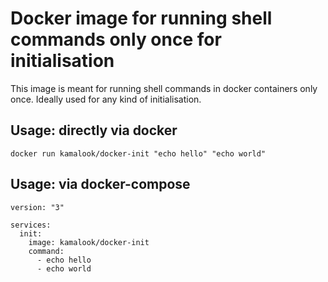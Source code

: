 # Docker image for running shell commands only once for initialisation
This image is meant for running shell commands in docker containers only once. Ideally used for any kind of initialisation.

## Usage: directly via docker
```
docker run kamalook/docker-init "echo hello" "echo world"
```

## Usage: via docker-compose
```
version: "3"

services:
  init:
    image: kamalook/docker-init
    command:
      - echo hello
	  - echo world
```
